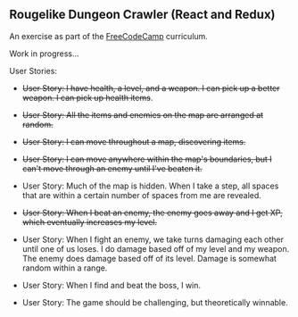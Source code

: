 ## Rougelike Dungeon Crawler (React and Redux)

An exercise as part of the [FreeCodeCamp](http://freecodecamp.com) curriculum.

Work in progress...

User Stories:
- ~~User Story: I have health, a level, and a weapon. I can pick up a better weapon. I can pick up health items~~.

- ~~User Story: All the items and enemies on the map are arranged at random.~~

- ~~User Story: I can move throughout a map, discovering items.~~

- ~~User Story: I can move anywhere within the map's boundaries, but I can't move through an enemy until I've beaten it.~~

- User Story: Much of the map is hidden. When I take a step, all spaces that are within a certain number of spaces from me are revealed.

- ~~User Story: When I beat an enemy, the enemy goes away and I get XP, which eventually increases my level.~~

- User Story: When I fight an enemy, we take turns damaging each other until one of us loses. I do damage based off of my level and my weapon. The enemy does damage based off of its level. Damage is somewhat random within a range.

- User Story: When I find and beat the boss, I win.

- User Story: The game should be challenging, but theoretically winnable.
